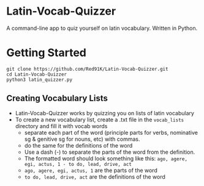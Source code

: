 # Latin-Vocab-Quizzer
A command-line app to quiz yourself on latin vocabulary. Written in Python.

# Getting Started
```
git clone https://github.com/Red91K/Latin-Vocab-Quizzer.git
cd Latin-Vocab-Quizzer
python3 latin_quizzer.py
```

## Creating Vocabulary Lists
- Latin-Vocab-Quizzer works by quizzing you on lists of latin vocabulary
- To create a new vocabulary list, create a .txt file in the `vocab_lists` directory and fill it with vocab words
  - separate each part of the word (principle parts for verbs, nominative sg & genitive sg for nouns, etc) with commas.
  - do the same for the definitions of the word
  - Use a dash (-) to separate the parts of the word from the definition.
  - The formatted word should look something like this: `ago, agere, egi, actus, 1 - to do, lead, drive, act`
  - `ago, agere, egi, actus, 1` are the parts of the word
  - `to do, lead, drive, act` are the definitions of the word
 
